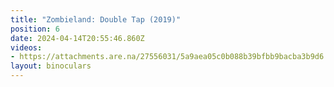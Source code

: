 ```yaml
---
title: "Zombieland: Double Tap (2019)"
position: 6
date: 2024-04-14T20:55:46.860Z
videos: 
- https://attachments.are.na/27556031/5a9aea05c0b088b39bfbb9bacba3b9d6.mp4?1713128148
layout: binoculars
---
```


